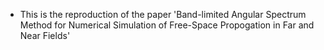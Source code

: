 - This is the reproduction of the paper 'Band-limited Angular Spectrum Method for Numerical Simulation of Free-Space Propogation in Far and Near Fields'
